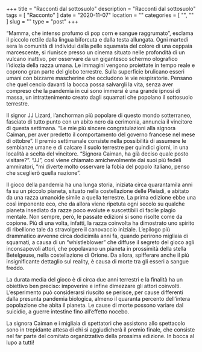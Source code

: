 +++
title = "Racconti dal sottosuolo"
description = "Racconti dal sottosuolo"
tags = [ "Racconto" ]
date = "2020-11-07"
location = ""
categories = [
  "",
  ""
]
slug = ""
type = "post"
+++

“Mamma, che intenso profumo di pop corn e sangue raggrumato”, esclama il piccolo rettile dalla lingua biforcuta e dalla testa allungata. Ogni martedì sera la comunità di individui dalla pelle squamata del colore di una ceppaia marcescente, si riunisce presso un cinema situato nelle profondità di un vulcano inattivo, per osservare da un gigantesco schermo olografico l’idiozia della razza umana. Le immagini vengono proiettate in tempo reale e coprono gran parte del globo terrestre. Sulla superficie brulicano esseri umani con bizzarre mascherine che occludono le vie respiratorie. Pensano che quel cencio davanti la bocca possa salvargli la vita, senza aver compreso che la pandemia in cui sono immersi è una grande ipnosi di massa, un intrattenimento creato dagli squamati che popolano il sottosuolo terrestre. 

Il signor JJ Lizard, l’anchorman più popolare di questo mondo sotterraneo, fasciato di tutto punto con un abito nero da cerimonia, annuncia il vincitore di questa settimana. “Le mie più sincere congratulazioni alla signora Caiman, per aver predetto il comportamento del governo francese nel mese di ottobre”. Il premio settimanale consiste nella possibilità di assumere le sembianze umane e di calcare il suolo terrestre per quindici giorni, in una località a scelta del vincitore. “Signora Caiman, ha già deciso quale posto visitare?”. “JJ”, così viene chiamato amichevolmente dai suoi più fedeli ammiratori, “mi diverte molto osservare la fobia del popolo italiano, penso che sceglierò quella nazione”. 

Il gioco della pandemia ha una lunga storia, iniziata circa quarantamila anni fa su un piccolo pianeta, situato nella costellazione delle Pleiadi, e abitato da una razza umanoide simile a quella terrestre. La prima edizione ebbe una così imponente eco, che da allora viene ripetuta ogni secolo su qualche pianeta insediato da razze poco evolute e suscettibili di facile plagio mentale. Non sempre, però, le passate edizioni si sono risolte come da copione. Più di una volta, infatti, la razza coinvolta ha dimostrato uno spirito di ribellione tale da stravolgere il canovaccio iniziale. L’epilogo più drammatico avvenne circa dodicimila anni fa, quando perirono migliaia di squamati, a causa di un “whistleblower” che diffuse il segreto del gioco agli inconsapevoli attori, che popolavano un pianeta in prossimità della stella Betelgeuse, nella costellazione di Orione. Da allora, spifferare anche il più insignificante dettaglio sul reality, è causa di morte tra gli esseri a sangue freddo. 

La durata media del gioco è di circa due anni terrestri e la finalità ha un obiettivo ben preciso: impoverire e infine dimezzare gli attori coinvolti. L’esperimento può considerarsi riuscito se perisce, per cause differenti dalla presunta pandemia biologica, almeno il quaranta percento dell’intera popolazione che abita il pianeta. Le cause di morte possono variare dal suicidio, a guerre intestine fino all’effetto nocebo.

La signora Caiman e i migliaia di spettatori che assistono allo spettacolo sono in trepidante attesa di chi si aggiudicherà il premio finale,  che consiste nel far parte del comitato organizzativo della prossima edizione. In bocca al lupo a tutti!
